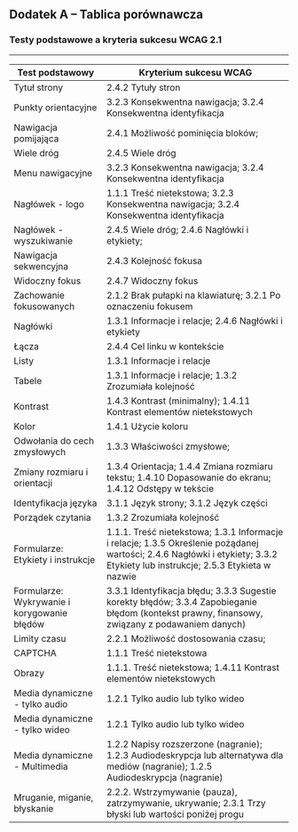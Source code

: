 ## Dodatek A – Tablica porównawcza

### Testy podstawowe a kryteria sukcesu WCAG 2.1
------------------------------------------------

| Test podstawowy               | Kryterium sukcesu WCAG                                             |
|-------------------------------|--------------------------------------------------------------------|
|Tytuł strony | 2.4.2 Tytuły stron|  
|Punkty orientacyjne |3.2.3 Konsekwentna nawigacja; 3.2.4 Konsekwentna identyfikacja|
|Nawigacja pomijająca | 2.4.1 Możliwość pominięcia bloków;  |
|Wiele dróg | 2.4.5 Wiele dróg | 
|Menu nawigacyjne |3.2.3 Konsekwentna nawigacja; 3.2.4 Konsekwentna identyfikacja |
|Nagłówek - logo |1.1.1 Treść nietekstowa; 3.2.3 Konsekwentna nawigacja; 3.2.4 Konsekwentna identyfikacja | 
|Nagłówek - wyszukiwanie |2.4.5 Wiele dróg; 2.4.6 Nagłówki i etykiety; | 
|Nawigacja sekwencyjna | 2.4.3 Kolejność fokusa |
|Widoczny fokus | 2.4.7 Widoczny fokus |
|Zachowanie fokusowanych |2.1.2 Brak pułapki na klawiaturę; 3.2.1 Po oznaczeniu fokusem |
|Nagłówki | 1.3.1 Informacje i relacje; 2.4.6 Nagłówki i etykiety |
|Łącza |2.4.4 Cel linku w kontekście| 
|Listy | 1.3.1 Informacje i relacje |
|Tabele | 1.3.1 Informacje i relacje; 1.3.2 Zrozumiała kolejność |
|Kontrast | 1.4.3 Kontrast (minimalny); 1.4.11 Kontrast elementów nietekstowych | 
|Kolor | 1.4.1 Użycie koloru |
|Odwołania do cech zmysłowych | 1.3.3 Właściwości zmysłowe; |
|Zmiany rozmiaru i orientacji | 1.3.4 Orientacja; 1.4.4 Zmiana rozmiaru tekstu; 1.4.10 Dopasowanie do ekranu; 1.4.12 Odstępy w tekście| 
|Identyfikacja języka | 3.1.1 Język strony; 3.1.2 Język części  |
|Porządek czytania | 1.3.2 Zrozumiała kolejność |
|Formularze: Etykiety i instrukcje | 1.1.1. Treść nietekstowa; 1.3.1 Informacje i relacje; 1.3.5 Określenie pożądanej wartości; 2.4.6 Nagłówki i etykiety; 3.3.2 Etykiety lub instrukcje; 2.5.3 Etykieta w nazwie|
|Formularze: Wykrywanie i korygowanie błędów | 3.3.1  Identyfikacja błędu; 3.3.3 Sugestie korekty błędów; 3.3.4 Zapobieganie błędom (kontekst prawny, finansowy, związany z podawaniem danych) |
|Limity czasu |2.2.1 Możliwość dostosowania czasu; |
|CAPTCHA |1.1.1 Treść nietekstowa |
|Obrazy |1.1.1. Treść nietekstowa;  1.4.11 Kontrast elementów nietekstowych|
|Media dynamiczne - tylko audio| 1.2.1 Tylko audio lub tylko wideo |     
|Media dynamiczne - tylko wideo| 1.2.1 Tylko audio lub tylko wideo |     
|Media dynamiczne - Multimedia |1.2.2 Napisy rozszerzone (nagranie); 1.2.3 Audiodeskrypcja lub alternatywa dla mediów (nagranie); 1.2.5 Audiodeskrypcja (nagranie)|
|Mruganie, miganie, błyskanie | 2.2.2. Wstrzymywanie (pauza), zatrzymywanie, ukrywanie; 2.3.1 Trzy błyski lub wartości poniżej progu|

